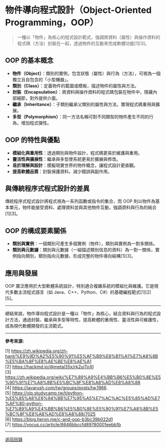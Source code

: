 # 物件導向程式設計（Object-Oriented Programming，OOP）

> 一種以「物件」為核心的程式設計範式，強調將資料（屬性）與操作資料的程式碼（方法）封裝在一起，透過物件的互動來完成軟體功能[1][3]。

## OOP 的基本概念

- **物件（Object）**：類別的實例，包含狀態（屬性）與行為（方法），可視為一個獨立且自包含的「小型機器」。
- **類別（Class）**：定義物件的藍圖或模板，描述物件的屬性與方法。
- **封裝（Encapsulation）**：將資料與操作資料的程式碼包裝在物件中，隱藏內部細節，對外提供介面。
- **繼承（Inheritance）**：子類別繼承父類別的屬性與方法，實現程式碼重用與擴展。
- **多型（Polymorphism）**：同一方法名稱可對不同類型的物件產生不同的行為，增加程式彈性。

## OOP 的特性與優點

- **模組化與重用性**：透過類別與物件設計，程式碼更易於維護與重用。
- **靈活性與擴展性**：繼承與多型使系統更易於擴展與修改。
- **易於理解與設計**：模擬現實世界的物件概念，讓程式設計更直觀。
- **提高軟體品質**：封裝保護資料，減少錯誤與副作用。

## 與傳統程序式程式設計的差異

傳統程序式程式設計將程式視為一系列函數或指令的集合，而 OOP 則以物件為基本單元，物件能接受資料、處理資料並與其他物件互動，強調資料與行為的結合[1][3]。

## OOP 的構成要素關係

- **類別與實例**：一個類別可產生多個實例（物件），類別與實例為一對多關係。
- **類別與元數據**：類別與元數據（一組描述類別信息的資料）為一對一關係，實例指向類別，類別指向元數據，形成完整的物件導向結構[1][3]。

## 應用與發展

OOP 廣泛應用於大型軟體系統設計，特別適合複雜系統的模組化與維護。它是現代多數主流程式語言（如 Java、C++、Python、C#）的基礎編程範式[1][2][5]。

---

總結來說，物件導向程式設計是一種以「物件」為核心，結合資料與行為的程式設計方法，通過封裝、繼承與多型等特性，提高軟體的重用性、靈活性與可維護性，成為現代軟體開發的主流範式。

---

**參考來源:**

[1] https://zh.wikipedia.org/zh-hant/%E9%9D%A2%E5%90%91%E5%AF%B9%E8%B1%A1%E7%A8%8B%E5%BA%8F%E8%AE%BE%E8%AE%A1 \
[2] https://hackmd.io/@metal35x/rk2uiTnXI \
[3] https://zh.wikipedia.org/wiki/%E7%89%A9%E4%BB%B6%E5%B0%8E%E5%90%91%E7%A8%8B%E5%BC%8F%E8%A8%AD%E8%A8%88 \
[4] https://javarush.com/tw/groups/posts/tw.1966. \
[5] https://vip.studycamp.tw/t/python-%E5%85%A8%E6%94%BB%E7%95%A5%E7%AC%AC%E5%85%AD%E7%AF%80-python-%E7%89%A9%E4%BB%B6%E5%B0%8E%E5%90%91%E7%A8%8B%E5%BC%8F%E8%A8%AD%E8%A8%88/7025 \
[6] https://blog.heron.me/c-and-oop-b3bc39b022d1 \
[7] https://vocus.cc/article/6646bbccfd89780001eebb1b

---

[返回目錄](./../README.md)
